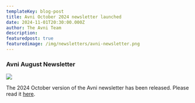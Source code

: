```yaml
---
templateKey: blog-post
title: Avni October 2024 newsletter launched
date: 2024-11-01T20:30:00.000Z
author: The Avni Team
description:
featuredpost: true
featuredimage: /img/newsletters/avni-newsletter.png
---
```


### Avni August Newsletter

<a href="https://mailchi.mp/samanvayfoundation/avni-oct-newsletter-14186730">
<img src="/img/newsletters/avni-newsletter.png">
</a>

<br>

The 2024 October version of the Avni newsletter has been released. Please read it [here](https://mailchi.mp/samanvayfoundation/avni-oct-newsletter-14186730). 

<br>
<br>
<br>
